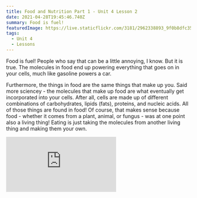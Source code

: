 ```yaml
---
title: Food and Nutrition Part 1 - Unit 4 Lesson 2
date: 2021-04-28T19:45:46.740Z
summary: Food is fuel!
featuredImage: https://live.staticflickr.com/3181/2962338893_9f0b8dfc35_m.jpg
tags:
  - Unit 4
  - Lessons
---
```

Food is fuel! People who say that can be a little annoying, I know. But it is true. The molecules in food end up powering everything that goes on in your cells, much like gasoline powers a car.

Furthermore, the things in food are the same things that make up you. Said more sciencey - the molecules that make up food are what eventually get incorporated into your cells. After all, cells are made up of different combinations of carbohydrates, lipids (fats), proteins, and nucleic acids. All of those things are found in food! Of course, that makes sense because food - whether it comes from a plant, animal, or fungus - was at one point also a living thing! Eating is just taking the molecules from another living thing and making them your own.

<div class="youtube-container"><iframe class="responsive-iframe" src="https://www.youtube.com/embed/YO244P1e9QM" frameborder="0" allow="accelerometer; autoplay; clipboard-write; encrypted-media; gyroscope; picture-in-picture" allowfullscreen></iframe></div>